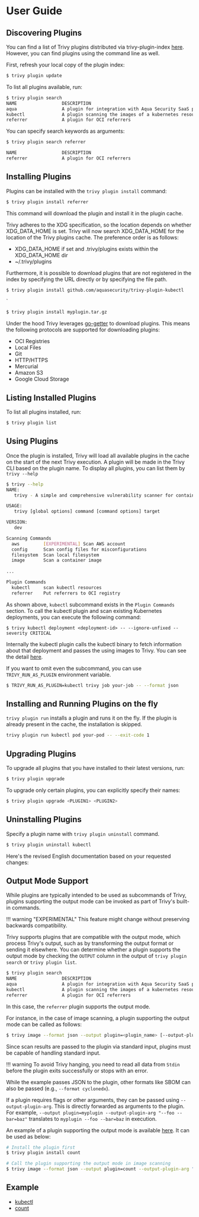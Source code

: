 # User Guide

## Discovering Plugins
You can find a list of Trivy plugins distributed via trivy-plugin-index [here][trivy-plugin-index].
However, you can find plugins using the command line as well.

First, refresh your local copy of the plugin index:

```bash
$ trivy plugin update
```

To list all plugins available, run:

```bash
$ trivy plugin search
NAME                 DESCRIPTION                                                  MAINTAINER           OUTPUT
aqua                 A plugin for integration with Aqua Security SaaS platform    aquasecurity
kubectl              A plugin scanning the images of a kubernetes resource        aquasecurity
referrer             A plugin for OCI referrers                                   aquasecurity           ✓
```

You can specify search keywords as arguments:

```bash
$ trivy plugin search referrer

NAME                 DESCRIPTION                                                  MAINTAINER           OUTPUT
referrer             A plugin for OCI referrers                                   aquasecurity           ✓
```

## Installing  Plugins
Plugins can be installed with the `trivy plugin install` command:

```bash
$ trivy plugin install referrer
```

This command will download the plugin and install it in the plugin cache.

Trivy adheres to the XDG specification, so the location depends on whether XDG_DATA_HOME is set.
Trivy will now search XDG_DATA_HOME for the location of the Trivy plugins cache.
The preference order is as follows:

- XDG_DATA_HOME if set and .trivy/plugins exists within the XDG_DATA_HOME dir
- ~/.trivy/plugins

Furthermore, it is possible to download plugins that are not registered in the index by specifying the URL directly or by specifying the file path.

```bash
$ trivy plugin install github.com/aquasecurity/trivy-plugin-kubectl
```
`
```bash
$ trivy plugin install myplugin.tar.gz
```

Under the hood Trivy leverages [go-getter][go-getter] to download plugins.
This means the following protocols are supported for downloading plugins:

- OCI Registries
- Local Files
- Git
- HTTP/HTTPS
- Mercurial
- Amazon S3
- Google Cloud Storage

## Listing Installed Plugins
To list all plugins installed, run:

```bash
$ trivy plugin list
```

## Using Plugins
Once the plugin is installed, Trivy will load all available plugins in the cache on the start of the next Trivy execution.
A plugin will be made in the Trivy CLI based on the plugin name.
To display all plugins, you can list them by `trivy --help`

```bash
$ trivy --help
NAME:
   trivy - A simple and comprehensive vulnerability scanner for containers

USAGE:
   trivy [global options] command [command options] target

VERSION:
   dev

Scanning Commands
  aws         [EXPERIMENTAL] Scan AWS account
  config      Scan config files for misconfigurations
  filesystem  Scan local filesystem
  image       Scan a container image
  
...

Plugin Commands
  kubectl     scan kubectl resources
  referrer    Put referrers to OCI registry
```

As shown above, `kubectl` subcommand exists in the `Plugin Commands` section.
To call the kubectl plugin and scan existing Kubernetes deployments, you can execute the following command:

```
$ trivy kubectl deployment <deployment-id> -- --ignore-unfixed --severity CRITICAL
```

Internally the kubectl plugin calls the kubectl binary to fetch information about that deployment and passes the using images to Trivy.
You can see the detail [here][trivy-plugin-kubectl].

If you want to omit even the subcommand, you can use `TRIVY_RUN_AS_PLUGIN` environment variable.

```bash
$ TRIVY_RUN_AS_PLUGIN=kubectl trivy job your-job -- --format json
```

## Installing and Running Plugins on the fly
`trivy plugin run` installs a plugin and runs it on the fly.
If the plugin is already present in the cache, the installation is skipped.

```bash
trivy plugin run kubectl pod your-pod -- --exit-code 1
```

## Upgrading Plugins
To upgrade all plugins that you have installed to their latest versions, run:

```bash
$ trivy plugin upgrade
```

To upgrade only certain plugins, you can explicitly specify their names:

```bash
$ trivy plugin upgrade <PLUGIN1> <PLUGIN2>
```

## Uninstalling Plugins
Specify a plugin name with `trivy plugin uninstall` command.

```bash
$ trivy plugin uninstall kubectl
```

Here's the revised English documentation based on your requested changes:

## Output Mode Support
While plugins are typically intended to be used as subcommands of Trivy, plugins supporting the output mode can be invoked as part of Trivy's built-in commands.

!!! warning "EXPERIMENTAL"
    This feature might change without preserving backwards compatibility.

Trivy supports plugins that are compatible with the output mode, which process Trivy's output, such as by transforming the output format or sending it elsewhere.
You can determine whether a plugin supports the output mode by checking the `OUTPUT` column in the output of `trivy plugin search` or `trivy plugin list`.

```bash
$ trivy plugin search
NAME                 DESCRIPTION                                                  MAINTAINER           OUTPUT
aqua                 A plugin for integration with Aqua Security SaaS platform    aquasecurity
kubectl              A plugin scanning the images of a kubernetes resource        aquasecurity
referrer             A plugin for OCI referrers                                   aquasecurity           ✓
```

In this case, the `referrer` plugin supports the output mode.

For instance, in the case of image scanning, a plugin supporting the output mode can be called as follows:

```bash
$ trivy image --format json --output plugin=<plugin_name> [--output-plugin-arg <plugin_flags>] <image_name>
```

Since scan results are passed to the plugin via standard input, plugins must be capable of handling standard input.

!!! warning
    To avoid Trivy hanging, you need to read all data from `Stdin` before the plugin exits successfully or stops with an error.

While the example passes JSON to the plugin, other formats like SBOM can also be passed (e.g., `--format cyclonedx`).

If a plugin requires flags or other arguments, they can be passed using `--output-plugin-arg`.
This is directly forwarded as arguments to the plugin.
For example, `--output plugin=myplugin --output-plugin-arg "--foo --bar=baz"` translates to `myplugin --foo --bar=baz` in execution.

An example of a plugin supporting the output mode is available [here][trivy-plugin-count].
It can be used as below:

```bash
# Install the plugin first
$ trivy plugin install count

# Call the plugin supporting the output mode in image scanning
$ trivy image --format json --output plugin=count --output-plugin-arg "--published-after 2023-10-01" debian:12
```

## Example

- [kubectl][trivy-plugin-kubectl]
- [count][trivy-plugin-count]

[trivy-plugin-index]: https://aquasecurity.github.io/trivy-plugin-index/
[go-getter]: https://github.com/hashicorp/go-getter
[trivy-plugin-kubectl]: https://github.com/aquasecurity/trivy-plugin-kubectl
[trivy-plugin-count]: https://github.com/aquasecurity/trivy-plugin-count
